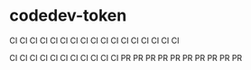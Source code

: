# codedev-token
CI CI CI CI CI CI CI CI CI CI CI CI CI CI CI CI CI

CI CI CI CI CI CI CI CI CI CI CI PR PR PR PR PR PR PR PR PR PR
